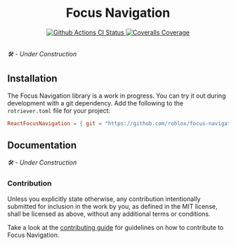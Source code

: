 <h1 align="center">Focus Navigation</h1>
<div align="center">
	<a href="https://travis-ci.org/Roblox/focus-navigation">
		<img src="https://api.travis-ci.org/Roblox/focus-navigation.svg?branch=main" alt="Github Actions CI Status" />
	</a>
	<a href="https://coveralls.io/github/Roblox/focus-navigation?branch=main">
		<img src="https://coveralls.io/repos/github/Roblox/focus-navigation/badge.svg?branch=master" alt="Coveralls Coverage" />
	</a>
	<!-- <a href="https://roblox.github.io/focus-navigation">
		<img src="https://img.shields.io/badge/docs-website-green.svg" alt="Documentation" />
	</a> -->
</div>
<div>&nbsp;</div>

*🛠 - Under Construction*

## Installation
The Focus Navigation library is a work in progress. You can try it out during development with a git dependency. Add the following to the `rotriever.toml` file for your project:

```toml
ReactFocusNavigation = { git = "https://github.com/roblox/focus-navigation", rev = "main" }
```

## Documentation
*🛠 - Under Construction*

<!-- Documentation for Focus Navigation is available on [the official documentation website](https://roblox.github.io/focus-navigation). -->

### Contribution
Unless you explicitly state otherwise, any contribution intentionally submitted for inclusion in the work by you, as defined in the MIT license, shall be licensed as above, without any additional terms or conditions.

Take a look at the [contributing guide](CONTRIBUTING.md) for guidelines on how to contribute to Focus Navigation.
